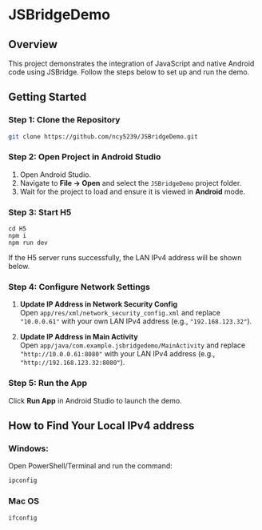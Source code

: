 # JSBridgeDemo

## Overview
This project demonstrates the integration of JavaScript and native Android code using JSBridge. Follow the steps below to set up and run the demo.

## Getting Started

### Step 1: Clone the Repository
```bash
git clone https://github.com/ncy5239/JSBridgeDemo.git
```

### Step 2: Open Project in Android Studio
1. Open Android Studio.
2. Navigate to **File -> Open** and select the `JSBridgeDemo` project folder.
3. Wait for the project to load and ensure it is viewed in **Android** mode.

### Step 3: Start H5
```
cd H5
npm i
npm run dev
```
If the H5 server runs successfully, the LAN IPv4 address will be shown below.

### Step 4: Configure Network Settings
1. **Update IP Address in Network Security Config**  
   Open `app/res/xml/network_security_config.xml` and replace `"10.0.0.61"` with your own LAN IPv4 address (e.g., `"192.168.123.32"`).

2. **Update IP Address in Main Activity**  
   Open `app/java/com.example.jsbridgedemo/MainActivity` and replace `"http://10.0.0.61:8080"` with your LAN IPv4 address (e.g., `"http://192.168.123.32:8080"`).

### Step 5: Run the App
Click **Run App** in Android Studio to launch the demo.

## How to Find Your Local IPv4 address
### Windows:
Open PowerShell/Terminal and run the command:
```bash
ipconfig
```
### Mac OS
```bash
ifconfig
```
